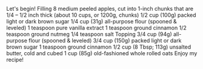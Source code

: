 Let's begin!
Filling
8 medium peeled apples, cut into 1-inch chunks that are 1/4 – 1/2 inch thick (about 10 cups, or 1200g, chunks)
1/2 cup (100g) packed light or dark brown sugar
1/4 cup (31g) all-purpose flour (spooned & leveled)
1 teaspoon pure vanilla extract
1 teaspoon ground cinnamon
1/2 teaspoon ground nutmeg
1/4 teaspoon salt
Topping
3/4 cup (94g) all-purpose flour (spooned & leveled)
3/4 cup (150g) packed light or dark brown sugar
1 teaspoon ground cinnamon
1/2 cup (8 Tbsp; 113g) unsalted butter, cold and cubed
1 cup (85g) old-fashioned whole rolled oats
Enjoy my recipe!